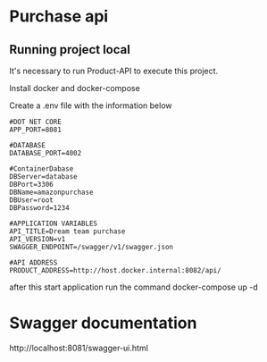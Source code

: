 # Purchase api 

## Running project local

It's necessary to run Product-API to execute this project.

Install docker and docker-compose 

Create a .env file with the information below
```
#DOT NET CORE
APP_PORT=8081

#DATABASE
DATABASE_PORT=4002

#ContainerDabase
DBServer=database
DBPort=3306
DBName=amazonpurchase
DBUser=root
DBPassword=1234

#APPLICATION VARIABLES
API_TITLE=Dream team purchase
API_VERSION=v1
SWAGGER_ENDPOINT=/swagger/v1/swagger.json

#API ADDRESS
PRODUCT_ADDRESS=http://host.docker.internal:8082/api/
```

after this start application run the command docker-compose up -d

# Swagger documentation
http://localhost:8081/swagger-ui.html


